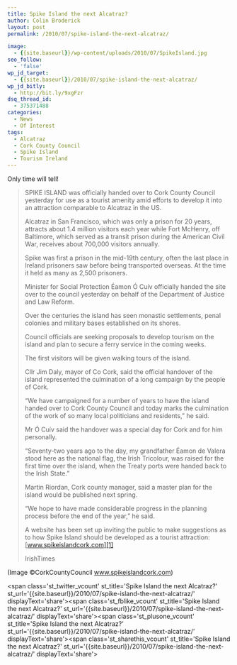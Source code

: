 ```yaml
---
title: Spike Island the next Alcatraz?
author: Colin Broderick
layout: post
permalink: /2010/07/spike-island-the-next-alcatraz/

image:
  - {{site.baseurl}}/wp-content/uploads/2010/07/SpikeIsland.jpg
seo_follow:
  - 'false'
wp_jd_target:
  - {{site.baseurl}}/2010/07/spike-island-the-next-alcatraz/
wp_jd_bitly:
  - http://bit.ly/9xgFzr
dsq_thread_id:
  - 375371488
categories:
  - News
  - Of Interest
tags:
  - Alcatraz
  - Cork County Council
  - Spike Island
  - Tourism Ireland
---
```

Only time will tell!

> SPIKE ISLAND was officially handed over to Cork County Council yesterday for use as a tourist amenity amid efforts to develop it into an attraction comparable to Alcatraz in the US.
> 
> Alcatraz in San Francisco, which was only a prison for 20 years, attracts about 1.4 million visitors each year while Fort McHenry, off Baltimore, which served as a transit prison during the American Civil War, receives about 700,000 visitors annually.
> 
> Spike was first a prison in the mid-19th century, often the last place in Ireland prisoners saw before being transported overseas. At the time it held as many as 2,500 prisoners.<!--more-->
> 
> Minister for Social Protection Éamon Ó Cuív officially handed the site over to the council yesterday on behalf of the Department of Justice and Law Reform.
> 
> Over the centuries the island has seen monastic settlements, penal colonies and military bases established on its shores.
> 
> Council officials are seeking proposals to develop tourism on the island and plan to secure a ferry service in the coming weeks.
> 
> The first visitors will be given walking tours of the island.
> 
> Cllr Jim Daly, mayor of Co Cork, said the official handover of the island represented the culmination of a long campaign by the people of Cork.
> 
> “We have campaigned for a number of years to have the island handed over to Cork County Council and today marks the culmination of the work of so many local politicians and residents,” he said.
> 
> Mr Ó Cuív said the handover was a special day for Cork and for him personally.
> 
> “Seventy-two years ago to the day, my grandfather Éamon de Valera stood here as the national flag, the Irish Tricolour, was raised for the first time over the island, when the Treaty ports were handed back to the Irish State.”
> 
> Martin Riordan, Cork county manager, said a master plan for the island would be published next spring.
> 
> “We hope to have made considerable progress in the planning process before the end of the year,” he said.
> 
> A website has been set up inviting the public to make suggestions as to how Spike Island should be developed as a tourist attraction: [www.spikeislandcork.com][1]
> 
> IrishTimes

(Image ©CorkCountyCouncil www.spikeislandcork.com)

<span class='st\_twitter\_vcount' st\_title='Spike Island the next Alcatraz?' st\_url='{{site.baseurl}}/2010/07/spike-island-the-next-alcatraz/' displayText='share'></span><span class='st\_fblike\_vcount' st\_title='Spike Island the next Alcatraz?' st\_url='{{site.baseurl}}/2010/07/spike-island-the-next-alcatraz/' displayText='share'></span><span class='st\_plusone\_vcount' st\_title='Spike Island the next Alcatraz?' st\_url='{{site.baseurl}}/2010/07/spike-island-the-next-alcatraz/' displayText='share'></span><span class='st\_sharethis\_vcount' st\_title='Spike Island the next Alcatraz?' st\_url='{{site.baseurl}}/2010/07/spike-island-the-next-alcatraz/' displayText='share'></span>

 [1]: http://www.spikeislandcork.com